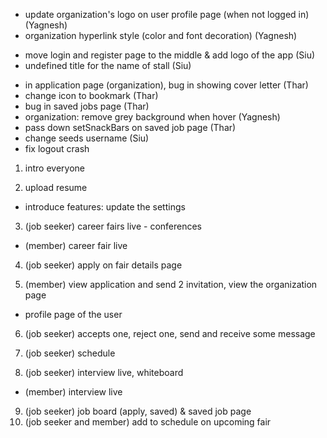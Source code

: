 - update organization's logo on user profile page (when not logged in) (Yagnesh)
- organization hyperlink style (color and font decoration) (Yagnesh)
* move login and register page to the middle & add logo of the app (Siu)
* undefined title for the name of stall (Siu)
- in application page (organization), bug in showing cover letter (Thar)
- change icon to bookmark (Thar)
- bug in saved jobs page (Thar)
- organization: remove grey background when hover (Yagnesh)
- pass down setSnackBars on saved job page (Thar)
- change seeds username (Siu)
- fix logout crash

1. intro everyone

2. upload resume
 * introduce features: update the settings
3. (job seeker) career fairs live - conferences
  * (member) career fair live
4. (job seeker) apply on fair details page

5. (member) view application and send 2 invitation, view the organization page
  * profile page of the user
6. (job seeker) accepts one, reject one, send and receive some message
7. (job seeker) schedule

8. (job seeker) interview live, whiteboard
  * (member) interview live
9. (job seeker) job board (apply, saved) & saved job page
10. (job seeker and member) add to schedule on upcoming fair